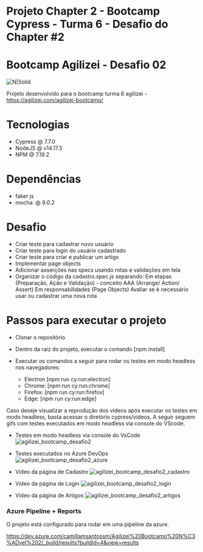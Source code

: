
# Projeto Chapter 2 - Bootcamp Cypress - Turma 6 - Desafio do Chapter #2

# Bootcamp Agilizei - Desafio 02


![N|Solid](https://www.cypress.io/static/33498b5f95008093f5f94467c61d20ab/59c46/cypress-logo.webp)



Projeto desenvolvido para o bootcamp turma 6 agilizei - https://agilizei.com/agilizei-bootcamp/

# Tecnologias

  - Cypress @ 7.7.0
  - NodeJS @ v14.17.3
  - NPM @ 7.19.2

# Dependências

  - faker js
  - mocha: @ 9.0.2
  
# Desafio

  - Criar teste para cadastrar novo usuário
  - Criar teste para login do usuário cadastrado
  - Criar teste para criar e publicar um artigo
  - Implementar page objects
  - Adicionar asserções nas specs usando rotas e validações em tela
  - Organizar o código da cadastro.spec.js separando:
        Em etapas (Preparação, Ação e Validação) - conceito AAA (Arrange/ Action/ Assert)
        Em responsabilidades (Page Objects)
        Avaliar se é necessário usar ou cadastrar uma nova rota


# Passos para executar o projeto

  - Clonar o repositório
  - Dentro da raiz do projeto, executar o comando [npm install]
  - Executar os comandos a seguir para rodar os testes em modo headless nos navegadores:
  
    - Electron [npm run cy:run:electron]
    - Chrome: [npm run cy:run:chrome]
    - Firefox: [npm run cy:run:firefox]
    - Edge: [npm run cy:run:edge]


Caso deseje visualizar a reprodução dos vídeos após executar os testes em modo headless, basta acessar o diretório cypress/videos. 
A seguir seguem gifs com testes executados em modo headless via console do VScode. 

  - Testes em modo headless via console do VsCode ![agilizei_bootcamp_desafio2]()
  
  - Testes executados no Azure DevOps ![agilizei_bootcamp_desafio2_azure]()

  - Vídeo da página de Cadastro ![agilizei_bootcamp_desafio2_cadastro]()

  - Vídeo da página de Login ![agilizei_bootcamp_desafio2_login]()

  - Vídeo da página de Artigos ![agilizei_bootcamp_desafio2_artigos]()
  

### Azure Pipeline + Reports

O projeto está configurado para rodar em uma pipeline da azure.

https://dev.azure.com/camillamsantossm/Agilizei%20Bootcamp%20N%C3%ADvel%202/_build/results?buildId=4&view=results


